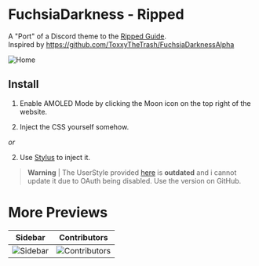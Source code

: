 # FuchsiaDarkness - Ripped

A "Port" of a Discord theme to the [Ripped Guide](https://ripped.guide).  
Inspired by https://github.com/ToxxyTheTrash/FuchsiaDarknessAlpha

![Home](https://furry.forsale/aDxuRb6Way.png?key=eCEbCxI8hKJPek)

## Install

1. Enable AMOLED Mode by clicking the Moon icon on the top right of the website.

2. Inject the CSS yourself somehow.

 _or_

2. Use [Stylus](https://add0n.com/stylus.html) to inject it.

> **Warning** |
> The UserStyle provided [here](https://userstyles.world/style/5024/fuchsiadarkness-ripped) is **outdated** and i cannot update it due to OAuth being disabled. Use the version on GitHub.

# More Previews

Sidebar                                                              |  Contributors
:-------------------------------------------------------------------:|:------------------------------------------------------------------------:
![Sidebar](https://furry.forsale/Sw423Mp3rj.png?key=0sgzUHWVe1utcf)  |  ![Contributors](https://furry.forsale/tEYw7YHkTr.png?key=1hKJcuOh5I1NkV)
